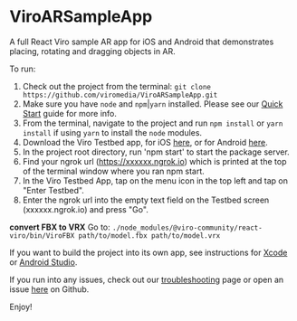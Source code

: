 # ViroARSampleApp

A full React Viro sample AR app for iOS and Android that demonstrates placing, rotating and dragging objects in AR.

To run:

1. Check out the project from the terminal: `git clone https://github.com/viromedia/ViroARSampleApp.git`
2. Make sure you have `node` and `npm`|`yarn` installed. Please see our [Quick Start](http://docs.viromedia.com/docs/quick-start) guide for more info.
3. From the terminal, navigate to the project and run `npm install` or `yarn install` if using `yarn` to install the `node` modules.
4. Download the Viro Testbed app, for iOS [here](https://itunes.apple.com/us/app/viro-media/id1163100576?mt=8), or for Android [here](https://play.google.com/store/apps/details?id=com.viromedia.viromedia&hl=en).
5. In the project root directory, run 'npm start' to start the package server.
6. Find your ngrok url (https://xxxxxx.ngrok.io) which is printed at the top of the terminal window where you ran npm start.
7. In the Viro Testbed App, tap on the menu icon in the top left and tap on "Enter Testbed".
8. Enter the ngrok url into the empty text field on the Testbed screen (xxxxxx.ngrok.io) and press "Go".

**convert FBX to VRX**
Go to:
`./node_modules/@viro-community/react-viro/bin/ViroFBX path/to/model.fbx path/to/model.vrx`

If you want to build the project into its own app, see instructions for [Xcode](https://docs.viromedia.com/docs/starting-a-new-viro-project-1) or [Android Studio](https://docs.viromedia.com/docs/installing-viro-android).

If you run into any issues, check out our [troubleshooting](http://docs.viromedia.com/docs/troubleshooting) page or open an issue [here](https://github.com/viromedia/ViroARSampleApp/issues) on Github.

Enjoy!
